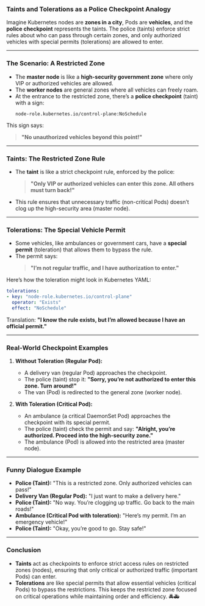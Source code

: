 ### **Taints and Tolerations as a Police Checkpoint Analogy**

Imagine Kubernetes nodes are **zones in a city**, Pods are **vehicles**, and the **police checkpoint** represents the taints. The police (taints) enforce strict rules about who can pass through certain zones, and only authorized vehicles with special permits (tolerations) are allowed to enter.

---

### **The Scenario: A Restricted Zone**
- The **master node** is like a **high-security government zone** where only VIP or authorized vehicles are allowed.
- The **worker nodes** are general zones where all vehicles can freely roam.
- At the entrance to the restricted zone, there’s a **police checkpoint** (taint) with a sign:
  ```text
  node-role.kubernetes.io/control-plane:NoSchedule
  ```

This sign says:
> **"No unauthorized vehicles beyond this point!"**

---

### **Taints: The Restricted Zone Rule**
- The **taint** is like a strict checkpoint rule, enforced by the police:
  > **"Only VIP or authorized vehicles can enter this zone. All others must turn back!"**
- This rule ensures that unnecessary traffic (non-critical Pods) doesn’t clog up the high-security area (master node).

---

### **Tolerations: The Special Vehicle Permit**
- Some vehicles, like ambulances or government cars, have a **special permit** (toleration) that allows them to bypass the rule.
- The permit says:
  > **"I’m not regular traffic, and I have authorization to enter."**

Here’s how the toleration might look in Kubernetes YAML:
```yaml
tolerations:
- key: "node-role.kubernetes.io/control-plane"
  operator: "Exists"
  effect: "NoSchedule"
```
Translation: **"I know the rule exists, but I’m allowed because I have an official permit."**

---

### **Real-World Checkpoint Examples**

1. **Without Toleration (Regular Pod):**
   - A delivery van (regular Pod) approaches the checkpoint.
   - The police (taint) stop it:
     **"Sorry, you’re not authorized to enter this zone. Turn around!"**
   - The van (Pod) is redirected to the general zone (worker node).

2. **With Toleration (Critical Pod):**
   - An ambulance (a critical DaemonSet Pod) approaches the checkpoint with its special permit.
   - The police (taint) check the permit and say:
     **"Alright, you’re authorized. Proceed into the high-security zone."**
   - The ambulance (Pod) is allowed into the restricted area (master node).

---

### **Funny Dialogue Example**

- **Police (Taint):** "This is a restricted zone. Only authorized vehicles can pass!"
- **Delivery Van (Regular Pod):** "I just want to make a delivery here."
- **Police (Taint):** "No way. You’re clogging up traffic. Go back to the main roads!"
- **Ambulance (Critical Pod with toleration):** "Here’s my permit. I’m an emergency vehicle!"
- **Police (Taint):** "Okay, you’re good to go. Stay safe!"

---

### **Conclusion**
- **Taints** act as checkpoints to enforce strict access rules on restricted zones (nodes), ensuring that only critical or authorized traffic (important Pods) can enter.
- **Tolerations** are like special permits that allow essential vehicles (critical Pods) to bypass the restrictions.
This keeps the restricted zone focused on critical operations while maintaining order and efficiency. 🚔🚑
